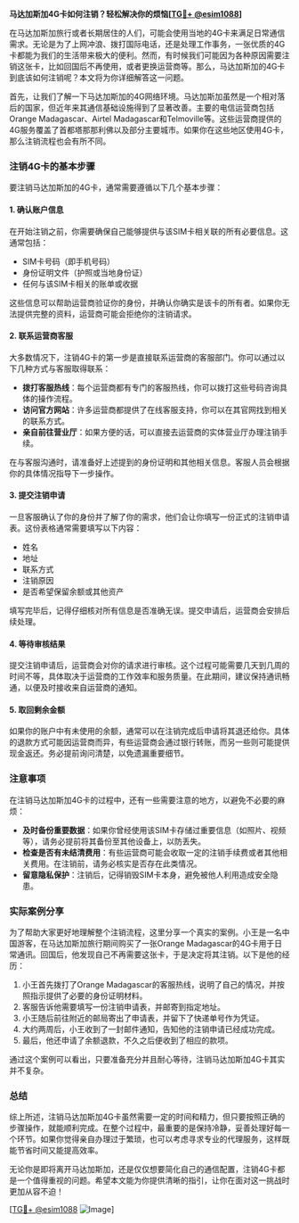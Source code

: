 **马达加斯加4G卡如何注销？轻松解决你的烦恼[[TG💪+ @esim1088](https://t.me/s/esim1088)]**

在马达加斯加旅行或者长期居住的人们，可能会使用当地的4G卡来满足日常通信需求。无论是为了上网冲浪、拨打国际电话，还是处理工作事务，一张优质的4G卡都能为我们的生活带来极大的便利。然而，有时候我们可能因为各种原因需要注销这张卡，比如回国后不再使用，或者更换运营商等。那么，马达加斯加的4G卡到底该如何注销呢？本文将为你详细解答这一问题。

首先，让我们了解一下马达加斯加的4G网络环境。马达加斯加虽然是一个相对落后的国家，但近年来其通信基础设施得到了显著改善。主要的电信运营商包括Orange Madagascar、Airtel Madagascar和Telmoville等。这些运营商提供的4G服务覆盖了首都塔那那利佛以及部分主要城市。如果你在这些地区使用4G卡，那么注销流程也会有所不同。

### 注销4G卡的基本步骤

要注销马达加斯加的4G卡，通常需要遵循以下几个基本步骤：

#### 1. **确认账户信息**
在开始注销之前，你需要确保自己能够提供与该SIM卡相关联的所有必要信息。这通常包括：
- SIM卡号码（即手机号码）
- 身份证明文件（护照或当地身份证）
- 任何与该SIM卡相关的账单或收据

这些信息可以帮助运营商验证你的身份，并确认你确实是该卡的所有者。如果你无法提供完整的资料，运营商可能会拒绝你的注销请求。

#### 2. **联系运营商客服**
大多数情况下，注销4G卡的第一步是直接联系运营商的客服部门。你可以通过以下几种方式与客服取得联系：
- **拨打客服热线**：每个运营商都有专门的客服热线，你可以拨打这些号码咨询具体的操作流程。
- **访问官方网站**：许多运营商都提供了在线客服支持，你可以在其官网找到相关的联系方式。
- **亲自前往营业厅**：如果方便的话，可以直接去运营商的实体营业厅办理注销手续。

在与客服沟通时，请准备好上述提到的身份证明和其他相关信息。客服人员会根据你的具体情况指导下一步操作。

#### 3. **提交注销申请**
一旦客服确认了你的身份并了解了你的需求，他们会让你填写一份正式的注销申请表。这份表格通常需要填写以下内容：
- 姓名
- 地址
- 联系方式
- 注销原因
- 是否希望保留余额或其他资产

填写完毕后，记得仔细核对所有信息是否准确无误。提交申请后，运营商会安排后续处理。

#### 4. **等待审核结果**
提交注销申请后，运营商会对你的请求进行审核。这个过程可能需要几天到几周的时间不等，具体取决于运营商的工作效率和服务质量。在此期间，建议保持通讯畅通，以便及时接收来自运营商的通知。

#### 5. **取回剩余金额**
如果你的账户中有未使用的余额，通常可以在注销完成后申请将其退还给你。具体的退款方式可能因运营商而异，有些运营商会通过银行转账，而另一些则可能提供现金返还。务必提前询问清楚，以免遗漏重要细节。

### 注意事项

在注销马达加斯加4G卡的过程中，还有一些需要注意的地方，以避免不必要的麻烦：

- **及时备份重要数据**：如果你曾经使用该SIM卡存储过重要信息（如照片、视频等），请务必提前将其备份至其他设备上，以防丢失。
- **检查是否有未结清费用**：有些运营商可能会收取一定的注销手续费或者其他相关费用。在注销前，请务必核实是否存在此类情况。
- **留意隐私保护**：注销后，记得销毁SIM卡本身，避免被他人利用造成安全隐患。

### 实际案例分享

为了帮助大家更好地理解整个注销流程，这里分享一个真实的案例。小王是一名中国游客，在马达加斯加旅行期间购买了一张Orange Madagascar的4G卡用于日常通讯。回国后，他发现自己不再需要这张卡，于是决定将其注销。以下是他的经历：

1. 小王首先拨打了Orange Madagascar的客服热线，说明了自己的情况，并按照指示提供了必要的身份证明材料。
2. 客服告诉他需要填写一份注销申请表，并邮寄到指定地址。
3. 小王随后前往附近的邮局寄出了申请表，并留下了快递单号作为凭证。
4. 大约两周后，小王收到了一封邮件通知，告知他的注销申请已经成功完成。
5. 最后，他还申请了余额退款，不久之后便收到了相应的款项。

通过这个案例可以看出，只要准备充分并且耐心等待，注销马达加斯加4G卡其实并不复杂。

### 总结

综上所述，注销马达加斯加4G卡虽然需要一定的时间和精力，但只要按照正确的步骤操作，就能顺利完成。在整个过程中，最重要的是保持冷静，妥善处理好每一个环节。如果你觉得亲自办理过于繁琐，也可以考虑寻求专业的代理服务，这样既能节省时间又能提高效率。

无论你是即将离开马达加斯加，还是仅仅想要简化自己的通信配置，注销4G卡都是一个值得重视的问题。希望本文能为你提供清晰的指引，让你在面对这一挑战时更加从容不迫！

[[TG💪+ @esim1088](https://t.me/s/esim1088) ![Image](https://i.postimg.cc/4NQfJmqS/Snipaste-2025-05-13-00-14-12.png)]
